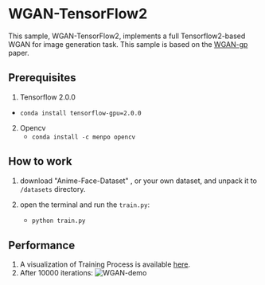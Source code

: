 # WGAN-TensorFlow2
This sample, WGAN-TensorFlow2, implements a full Tensorflow2-based WGAN for image generation task. This sample is based on the [WGAN-gp](https://arxiv.org/pdf/1704.00028.pdf) paper.

## Prerequisites

1.  Tensorflow 2.0.0
- `conda install tensorflow-gpu=2.0.0`
2.  Opencv
    - `conda install -c menpo opencv`

## How to work

1. download  "Anime-Face-Dataset" , or your own dataset, and unpack it to `/datasets` directory.

2. open the terminal and run the `train.py`:

   - ```bash
     python train.py
     ```
## Performance
1. A visualization of Training Process is available [here](https://yerfor.github.io/2020/02/06/gan-01/WGAN-demo.gif).
2. After 10000 iterations:
![WGAN-demo](https://yerfor.github.io/2020/02/06/gan-01/10000.png)
